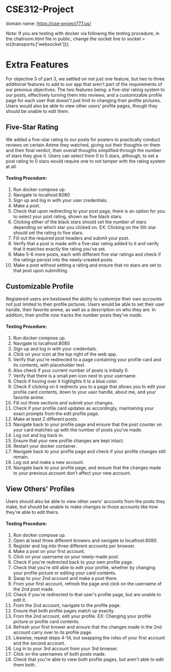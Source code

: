 # CSE312-Project

domain name: https://cse-project777.us/


Note: If you are testing with docker via following the testing procedure, in the chatroom.html file in public, change the socket line to socket = io({transports:['websocket']});

<h1>Extra Features</h1>

For objective 3 of part 3, we settled on not just one feature, but two to three additional features to add to our app that aren't part of the requirements of our previous objectives. The two features being: a five-star rating system to our posts, effectively turning them into reviews; and a customizable profile page for each user that doesn't just limit to changing their profile pictures. Users would also be able to view other users' profile pages, though they should be unable to edit them.

<h2>Five-Star Rating</h2>
We added a five-star rating to our posts for posters to practically conduct reviews on certain Anime they watched, giving out their thoughts on them and their final verdict, their overall thoughts simplified through the number of stars they give it. Users can select from 0 to 5 stars, although, to set a post rating to 0 stars would require one to not tamper with the rating system at all.


<h4>Testing Procedure:</h4>

1. Run docker compose up.
2. Navigate to localhost:8080
3. Sign up and log in with your user credentials.
4. Make a post.
5. Check that upon redirecting to your post page, there is an option for you to select your post rating, shown as five black stars.
6. Clicking either of the black stars should set the number of stars depending on which star you clicked on. EX: Clicking on the 5th star should set the rating to five stars.
7. Fill out the required post headers and submit your post.
8. Verify that a post is made with a five-star rating added to it and verify that it matches exactly the rating you've set.
9. Make 5-6 more posts, each with different five star ratings and check if the ratings persist into the newly-created posts.
10. Make a post without setting a rating and ensure that no stars are set to that post upon submitting.


<h2>Customizable Profile</h2>
Registered users are bestowed the ability to customize their own accounts not just limited to their profile pictures. Users would be able to set their user handle, their favorite anime, as well as a description on who they are. In addition, their profile now tracks the number posts they've made.

<h4>Testing Procedure:</h4>

1. Run docker compose up.
2. Navigate to localhost:8080
3. Sign up and log in with your credentials.
4. Click on your icon at the top right of the web app.
5. Verify that you're redirected to a page containing your profile card and its contents, with placeholder text.
6. Also check if your current number of posts is initially 0.
7. Verify that there is a small pen icon next to your username.
8. Check if hoving over it highlights it to a blue color.
9. Check if clicking on it redirects you to a page that allows you to edit your profile card contents, down to your user handle, about me, and your favorite anime.
10. Fill out three sections and submit your changes.
11. Check if your profile card updates as accordingly, maintaining your exact prompts from the edit profile page.
12. Make at least 2 different posts.
13. Navigate back to your profile page and ensure that the post counter on your card matches up with the number of posts you've made.
14. Log out and log back in.
15. Ensure that your new profile changes are kept intact.
16. Restart your docker container.
17. Navigate back to your profile page and check if your profile changes still remain.
18. Log out and make a new account.
19. Navigate back to your profile page, and ensure that the changes made to your previous account don't affect your new account.

<h2>View Others' Profiles</h2>
Users should also be able to view other users' accounts from the posts they make, but should be unable to make changes to those accounts like how they're able to edit theirs.

<h4>Testing Procedure:</h4>

1. Run docker compose up.
2. Open at least three different browers and navigate to localhost:8080.
3. Register and log into three different accounts per browser.
4. Make a post on your first account.
5. Click on your username on your newly-made post.
6. Check if you're redirected back to your own profile page.
7. Check that you're still able to edit your profile, whether by changing your profile picture or editing your card contents.
8. Swap to your 2nd account and make a post there.
9. From your first account, refresh the page and click on the username of the 2nd post made.
10. Check if you're redirected to that user's profile page, but are unable to edit it.
11. From the 2nd account, navigate to the profile page.
12. Ensure that both profile pages match up exactly.
13. From the 2nd account, edit your profile. EX: Changing your profile picture or profile card contents.
14. Refresh your first brower and ensure that the changes made in the 2nd account carry over to its profile page.
15. Likewise, repeat steps 4-14, but swapping the roles of your first account and the second account.
16. Log in to your 3rd account from your 3rd browser.
17. Click on the usernames of both posts made.
18. Check that you're able to view both profile pages, but aren't able to edit them both.
